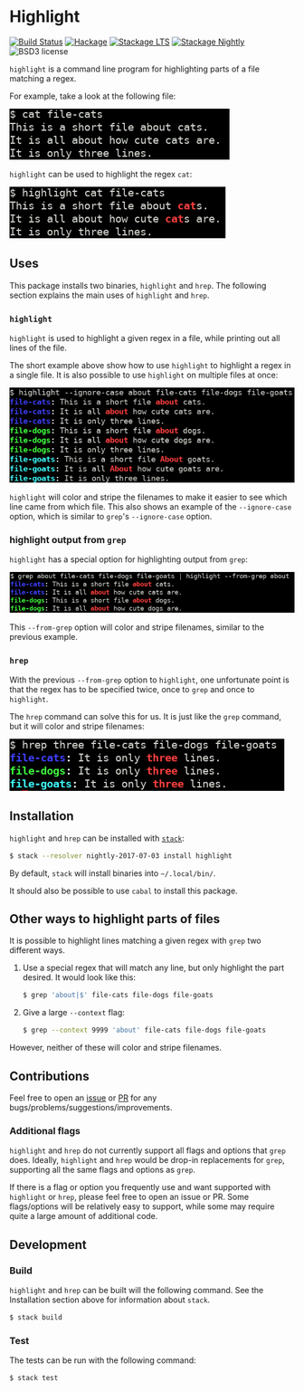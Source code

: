 
Highlight
=========

[![Build Status](https://secure.travis-ci.org/cdepillabout/highlight.svg)](http://travis-ci.org/cdepillabout/highlight)
[![Hackage](https://img.shields.io/hackage/v/highlight.svg)](https://hackage.haskell.org/package/highlight)
[![Stackage LTS](http://stackage.org/package/highlight/badge/lts)](http://stackage.org/lts/package/highlight)
[![Stackage Nightly](http://stackage.org/package/highlight/badge/nightly)](http://stackage.org/nightly/package/highlight)
![BSD3 license](https://img.shields.io/badge/license-BSD3-blue.svg)

`highlight` is a command line program for highlighting parts of a file matching
a regex.

For example, take a look at the following file:

![non-highlighted file](/img/non-highlighted-file.png?raw=true "non-highlighted file")

`highlight` can be used to highlight the regex `cat`:

![simple highlighted file](/img/highlight-simple-example.png?raw=true "simple highlighted file")

## Uses

This package installs two binaries, `highlight` and `hrep`.  The following
section explains the main uses of `highlight` and `hrep`.

### `highlight`

`highlight` is used to highlight a given regex in a file, while printing out
all lines of the file.

The short example above show how to use `highlight` to highlight a regex in a
single file.  It is also possible to use `highlight` on multiple files at once:

![multiple highlighted files](/img/highlight-multi-file-example.png?raw=true "multiple highlighted files")

`highlight` will color and stripe the filenames to make it easier to see which
line came from which file.  This also shows an example of the `--ignore-case`
option, which is similar to `grep`'s `--ignore-case` option.

### highlight output from `grep`

`highlight` has a special option for highlighting output from `grep`:

![highlight from grep](/img/highlight-from-grep.png?raw=true "highlight from grep")

This `--from-grep` option will color and stripe filenames, similar to the
previous example.

### `hrep`

With the previous `--from-grep` option to `highlight`, one unfortunate point is
that the regex has to be specified twice, once to `grep` and once to
`highlight`.

The `hrep` command can solve this for us.  It is just like the `grep` command,
but it will color and stripe filenames:

![hrep example](/img/hrep-example.png?raw=true "hrep example")

## Installation

`highlight` and `hrep` can be installed with
[`stack`](https://docs.haskellstack.org/en/stable/README/):

```sh
$ stack --resolver nightly-2017-07-03 install highlight
```

By default, `stack` will install binaries into `~/.local/bin/`.

It should also be possible to use `cabal` to install this package.

## Other ways to highlight parts of files

It is possible to highlight lines matching a given regex with `grep` two
different ways.

1.  Use a special regex that will match any line, but only highlight the part
    desired.  It would look like this:

    ```sh
    $ grep 'about|$' file-cats file-dogs file-goats
    ```

2.  Give a large `--context` flag:

    ```sh
    $ grep --context 9999 'about' file-cats file-dogs file-goats
    ```

However, neither of these will color and stripe filenames.

## Contributions

Feel free to open an
[issue](https://github.com/cdepillabout/pretty-simple/issues) or
[PR](https://github.com/cdepillabout/pretty-simple/pulls) for any
bugs/problems/suggestions/improvements.

### Additional flags

`highlight` and `hrep` do not currently support all flags and options that
`grep` does.  Ideally, `highlight` and `hrep` would be drop-in replacements for
`grep`, supporting all the same flags and options as `grep`.

If there is a flag or option you frequently use and want supported with
`highlight` or `hrep`, please feel free to open an issue or PR.  Some
flags/options will be relatively easy to support, while some may require quite
a large amount of additional code.

## Development

### Build

`highlight` and `hrep` can be built will the following command.  See the
Installation section above for information about `stack`.

```sh
$ stack build
```

### Test

The tests can be run with the following command:

```sh
$ stack test
```

